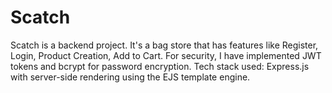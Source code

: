 # Scatch
Scatch is a backend project. It's a bag store that has features like Register, Login, Product Creation, Add to Cart.
For security, I have implemented JWT tokens and bcrypt for password encryption.
Tech stack used: Express.js with server-side rendering using the EJS template engine.
